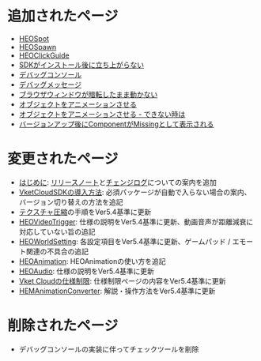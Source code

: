 # 追加されたページ
- [HEOSpot](../HEOComponents/HEOSpot.md)
- [HEOSpawn](../HEOComponents/HEOSpawn.md)
- [HEOClickGuide](../HEOComponents/HEOClickGuide.md)
- [SDKがインストール後に立ち上がらない](../troubleshooting/InstallingDeeplink.md)
- [デバッグコンソール](../debugconsole/debugconsole.md)
- [デバッグメッセージ](../debugconsole/debugmessage.md)
- [ブラウザウィンドウが暗転したまま動かない](../troubleshooting/BrowserBlackWindow.md)
- [オブジェクトをアニメーションさせる](../WorldMakingGuide/PropAnimation.md)
- [オブジェクトをアニメーションさせる - できない時は](../WorldMakingGuide/PropAnimation_TroubleShooting.md)
- [バージョンアップ後にComponentがMissingとして表示される](../troubleshooting/MissingComponents.md)

# 変更されたページ
- [はじめに](../index.md): [リリースノート](../releasenote/releasenote-5.4.md)と[チェンジログ](../changelog/changelog-5.4.md)についての案内を追加
- [VketCloudSDKの導入方法](../AboutVketCloudSDK/SetupSDK_external.md): 必須パッケージが自動で入らない場合の案内、バージョン切り替えの方法を追記
- [テクスチャ圧縮](../heoexporter/he_TextureCompression.md)の手順をVer5.4基準に更新
- [HEOVideoTrigger](../HEOComponents/HEOVideoTrigger.md): 仕様の説明をVer5.4基準に更新、動画音声が距離減衰に対応していない旨の追記
- [HEOWorldSetting](../HEOComponents/HEOWorldSetting.md): 各設定項目をVer5.4基準に更新、ゲームパッド / エモート関連の不具合の追記
- [HEOAnimation](../HEOComponents/HEOAnimation.md): HEOAnimationの使い方を追記
- [HEOAudio](../HEOComponents/HEOAudio.md): 仕様の説明をVer5.4基準に更新
- [Vket Cloudの仕様制限](../WorldMakingGuide/UnityGuidelines.md): 仕様制限ページの内容をVer5.4基準に更新
- [HEMAnimationConverter](../HEMAnimationConverter/AnimationConverter.md): 解説・操作方法をVer5.4基準に更新

# 削除されたページ
- デバッグコンソールの実装に伴ってチェックツールを削除